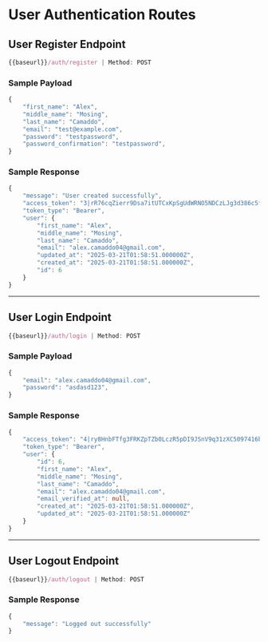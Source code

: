 # User Authentication Routes

## User Register Endpoint

```typescript
{{baseurl}}/auth/register | Method: POST
```

### Sample Payload

```typescript
{
    "first_name": "Alex",
    "middle_name": "Mosing",
    "last_name": "Camaddo",
    "email": "test@example.com",
    "password": "testpassword",
    "password_confirmation": "testpassword",
}
```

### Sample Response

```typescript
{
    "message": "User created successfully",
    "access_token": "3|rR76cqZierr9Dsa7itUTCxKpSgUdWRNO5NDCzLJg3d386c5f",
    "token_type": "Bearer",
    "user": {
        "first_name": "Alex",
        "middle_name": "Mosing",
        "last_name": "Camaddo",
        "email": "alex.camaddo04@gmail.com",
        "updated_at": "2025-03-21T01:58:51.000000Z",
        "created_at": "2025-03-21T01:58:51.000000Z",
        "id": 6
    }
}
```

---

## User Login Endpoint

```typescript
{{baseurl}}/auth/login | Method: POST
```

### Sample Payload

```typescript
{
    "email": "alex.camaddo04@gmail.com",
    "password": "asdasd123",
}
```

### Sample Response

```typescript
{
    "access_token": "4|ry8HnbFTfg3FRKZpTZb0LczR5pDI9JSnV9q31zXC5097416b",
    "token_type": "Bearer",
    "user": {
        "id": 6,
        "first_name": "Alex",
        "middle_name": "Mosing",
        "last_name": "Camaddo",
        "email": "alex.camaddo04@gmail.com",
        "email_verified_at": null,
        "created_at": "2025-03-21T01:58:51.000000Z",
        "updated_at": "2025-03-21T01:58:51.000000Z"
    }
}
```

---

## User Logout Endpoint

```typescript
{{baseurl}}/auth/logout | Method: POST
```

### Sample Response

```typescript
{
    "message": "Logged out successfully"
}
```
